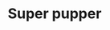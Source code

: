 ---
layout: item
raw_url: https://prdwebappstorage.blob.core.windows.net/kansaspattons/images/gallery-2009-10-31-2/img59033.jpg
thumb_url: https://prdwebappstorage.blob.core.windows.net/kansaspattons/images/gallery-2009-10-31-2/thumb_img59033.jpg
post: /kansaspattons/blog/2009/10/31/halloween.html
index: 3
title: Super pupper
---